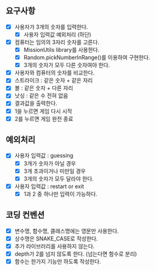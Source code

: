## 요구사항

- [x] 사용자가 3개의 숫자를 입력한다.
  - [x] 사용자 입력값 예외처리 (하단)
- [x] 컴퓨터는 임의의 3자리 숫자를 고른다.
  - [x] MissionUtils library를 사용한다.
  - [x] Random.pickNumberInRange()를 이용하여 구현한다.
  - [x] 3개의 숫자가 모두 다른 숫자여야 한다.
- [x] 사용자와 컴퓨터의 숫자를 비교한다.
- [x] 스트라이크 : 같은 숫자 + 같은 자리
- [x] 볼 : 같은 숫자 + 다른 자리
- [x] 낫싱 : 같은 수 전혀 없음
- [x] 결과값을 출력한다.
- [x] 1을 누르면 게임 다시 시작
- [x] 2를 누르면 게임 완전 종료

## 예외처리

- [x] 사용자 입력값 : guessing
  - [x] 3개가 숫자가 아닐 경우
  - [x] 3개 초과이거나 미만일 경우
  - [x] 3개의 숫자가 모두 달라야 한다.
- [x] 사용자 입력값 : restart or exit
  - [x] 1과 2 중 하나만 입력이 가능하다.

## 코딩 컨벤션

- [x] 변수명, 함수명, 클래스명에는 영문만 사용한다.
- [x] 상수명은 SNAKE_CASE로 작성한다.
- [x] 추가 라이브러리를 사용하지 않는다.
- [x] depth가 2를 넘지 않도록 한다. (넘는다면 함수로 분리)
- [x] 함수는 한가지 기능만 하도록 작성한다.
